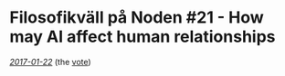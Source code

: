 # Filosofikväll på Noden \#21 - How may AI affect human relationships #

*[2017-01-22](https://www.facebook.com/events/1763694267291334/)* (the [vote](https://www.facebook.com/groups/1342182329143737/permalink/1586269858068315/))



